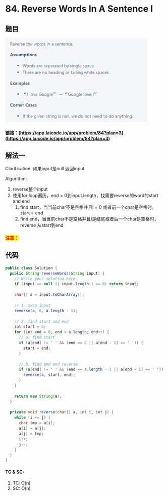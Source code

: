 # 84. Reverse Words In A Sentence I

## 题目

![](<../../.gitbook/assets/image (51).png>)

#### 链接：[https://app.laicode.io/app/problem/84?plan=3](https://app.laicode.io/app/problem/84?plan=3)

## 解法一

Clarification: 如果input是null 返回input

Algorithm:&#x20;

1. reverse整个input
2. 使用for loop遍历，end = 0到input.length，找需要reverse的word的start and end
   1. find start，当当前char不是空格并且i = 0 或者前一个char是空格时，start = end
   2. find end，当当前char不是空格并且i是结尾或者后一个char是空格时，reverse 从start到end

#### <mark style="color:red;">注意：</mark>

## 代码

```java
public class Solution {
  public String reverseWords(String input) {
    // Write your solution here
    if (input == null || input.length() == 0) return input;

    char[] a = input.toCharArray();

    // 1. swap input
    reverse(a, 0, a.length - 1);

    // 2. find start and end
    int start = 0;
    for (int end = 0; end < a.length; end++) {
      // a. find start
      if (a[end] != ' ' && (end == 0 || a[end - 1] == ' ')) {
        start = end;
      }

      // b. find end and reverse
      if (a[end] != ' ' && (end == a.length - 1 || a[end + 1] == ' ')) {
        reverse(a, start, end);
      }
    }

    return new String(a);
  }

  private void reverse(char[] a, int i, int j) {
    while (i <= j) {
      char tmp = a[i];
      a[i] = a[j];
      a[j] = tmp;
      i++;
      j--;
    }
  }
}
```

#### TC & SC:&#x20;

1. TC: O(n)
2. SC: O(n)

